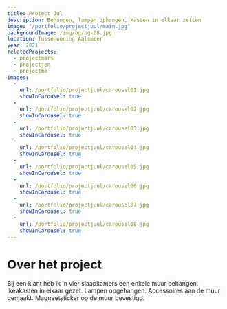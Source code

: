 ```yaml
---
title: Project Jul
description: Behangen, lampen ophangen, kasten in elkaar zetten
image: "/portfolio/projectjuul/main.jpg"
backgroundImage: /img/bg/bg-08.jpg 
location: Tussenwoning Aalsmeer
year: 2021
relatedProjects:
  - projectmars
  - projectjen
  - projectmo
images:
  -
    url: /portfolio/projectjuul/carousel01.jpg
    showInCarousel: true
  -
    url: /portfolio/projectjuul/carousel02.jpg
    showInCarousel: true
  -
    url: /portfolio/projectjuul/carousel03.jpg
    showInCarousel: true
  -
    url: /portfolio/projectjuul/carousel04.jpg
    showInCarousel: true
  -
    url: /portfolio/projectjuul/carousel05.jpg
    showInCarousel: true
  -
    url: /portfolio/projectjuul/carousel06.jpg
    showInCarousel: true
  -
    url: /portfolio/projectjuul/carousel07.jpg
    showInCarousel: true
  -
    url: /portfolio/projectjuul/carousel08.jpg
    showInCarousel: true
---
```



# Over het project

Bij een klant heb ik in vier slaapkamers een enkele muur behangen. Ikeakasten in elkaar gezet. Lampen opgehangen. Accessoires aan de muur gemaakt. Magneetsticker op de muur bevestigd.


